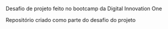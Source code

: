 Desafio de projeto feito no bootcamp da Digital Innovation One

Repositório criado como parte do desafio do projeto
